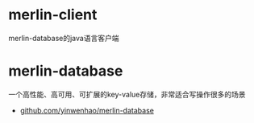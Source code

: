 # merlin-client
merlin-database的java语言客户端

# merlin-database
一个高性能、高可用、可扩展的key-value存储，非常适合写操作很多的场景
* [github.com/yinwenhao/merlin-database](https://github.com/yinwenhao/merlin-database)
